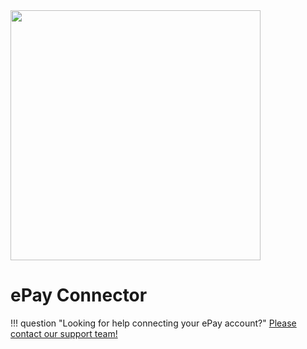 <img src="https://static.openfintech.io/payment_providers/epay/logo.png?w=400" width="400px" >

# ePay Connector

!!! question "Looking for help connecting your ePay account?"
    [Please contact our support team!](mailto:support@paycore.io)